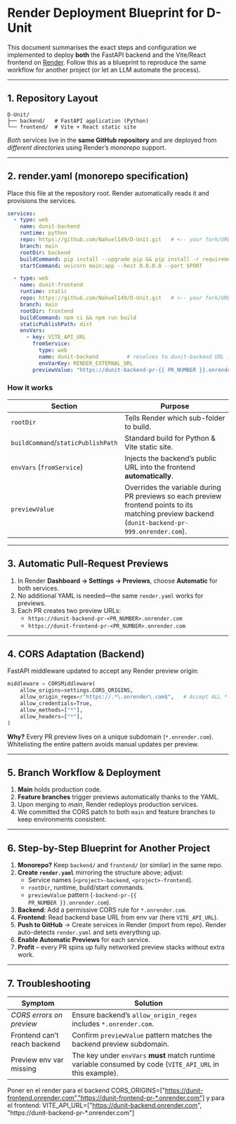 # Render Deployment Blueprint for D-Unit

This document summarises the exact steps and configuration we implemented to deploy **both** the FastAPI backend and the Vite/React frontend on [Render](https://render.com).  Follow this as a blueprint to reproduce the same workflow for another project (or let an LLM automate the process).

---

## 1. Repository Layout

```
D-Unit/
├── backend/   # FastAPI application (Python)
└── frontend/  # Vite + React static site
```

*Both* services live in the **same GitHub repository** and are deployed from *different directories* using Render’s *monorepo* support.

---

## 2. render.yaml (monorepo specification)

Place this file at the repository root.  Render automatically reads it and provisions the services.

```yaml:render.yaml
services:
  - type: web
    name: dunit-backend
    runtime: python
    repo: https://github.com/Nahuel149/D-Unit.git   # <-- your fork/URL
    branch: main
    rootDir: backend
    buildCommand: pip install --upgrade pip && pip install -r requirements.txt
    startCommand: uvicorn main:app --host 0.0.0.0 --port $PORT

  - type: web
    name: dunit-frontend
    runtime: static
    repo: https://github.com/Nahuel149/D-Unit.git   # <-- your fork/URL
    branch: main
    rootDir: frontend
    buildCommand: npm ci && npm run build
    staticPublishPath: dist
    envVars:
      - key: VITE_API_URL
        fromService:
          type: web
          name: dunit-backend         # resolves to dunit-backend URL in production
          envVarKey: RENDER_EXTERNAL_URL
        previewValue: "https://dunit-backend-pr-{{ PR_NUMBER }}.onrender.com"
```

### How it works

| Section | Purpose |
| ------- | ------- |
| `rootDir` | Tells Render which sub-folder to build. |
| `buildCommand`/`staticPublishPath` | Standard build for Python & Vite static site. |
| `envVars` (`fromService`) | Injects the backend’s public URL into the frontend **automatically**. |
| `previewValue` | Overrides the variable during PR previews so each preview frontend points to its matching preview backend (<code>dunit-backend-pr-999.onrender.com</code>). |

---

## 3. Automatic Pull-Request Previews

1. In Render **Dashboard → Settings → Previews**, choose **Automatic** for both services.
2. No additional YAML is needed—the same `render.yaml` works for previews.
3. Each PR creates two preview URLs:
   * `https://dunit-backend-pr-<PR_NUMBER>.onrender.com`
   * `https://dunit-frontend-pr-<PR_NUMBER>.onrender.com`

---

## 4. CORS Adaptation (Backend)

FastAPI middleware updated to accept any Render preview origin:

```python:backend/middleware/cors.py
middleware = CORSMiddleware(
    allow_origins=settings.CORS_ORIGINS,
    allow_origin_regex=r"https://.*\.onrender\.com$",   # Accept ALL *.onrender.com
    allow_credentials=True,
    allow_methods=["*"],
    allow_headers=["*"],
)
```

**Why?** Every PR preview lives on a unique subdomain (`*.onrender.com`).  Whitelisting the entire pattern avoids manual updates per preview.

---

## 5. Branch Workflow & Deployment

1. **Main** holds production code.
2. **Feature branches** trigger previews automatically thanks to the YAML.
3. Upon merging to *main*, Render redeploys production services.
4. We committed the CORS patch to both `main` and feature branches to keep environments consistent.

---

## 6. Step-by-Step Blueprint for Another Project

1. **Monorepo?** Keep `backend/` and `frontend/` (or similar) in the same repo.
2. **Create `render.yaml`** mirroring the structure above; adjust:
   * Service names (`<project>-backend`, `<project>-frontend`).
   * `rootDir`, runtime, build/start commands.
   * `previewValue` pattern (<code><project>-backend-pr-{{ PR_NUMBER }}.onrender.com</code>).
3. **Backend**: Add a permissive CORS rule for `*.onrender.com`.
4. **Frontend**: Read backend base URL from env var (here `VITE_API_URL`).
5. **Push to GitHub** → Create services in Render (import from repo).  Render auto-detects `render.yaml` and sets everything up.
6. **Enable Automatic Previews** for each service.
7. **Profit** – every PR spins up fully networked preview stacks without extra work.

---

## 7. Troubleshooting

| Symptom | Solution |
| ------- | -------- |
| *CORS errors on preview* | Ensure backend’s `allow_origin_regex` includes `*.onrender.com`. |
| Frontend can’t reach backend | Confirm `previewValue` pattern matches the backend preview subdomain. |
| Preview env var missing | The key under `envVars` **must** match runtime variable consumed by code (`VITE_API_URL` in this example). |

Poner en el render para el backend 
  CORS_ORIGINS=["https://dunit-frontend.onrender.com","https://dunit-frontend-pr-*.onrender.com"]
y para el frontend:
VITE_API_URL=["https://dunit-backend.onrender.com", "https://dunit-backend-pr-*.onrender.com"]
